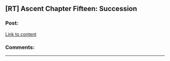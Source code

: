 ## [RT] Ascent Chapter Fifteen: Succession

### Post:

[Link to content](https://ascentuniverse.wordpress.com/2018/04/11/chapter-xv-succession/)

### Comments:

---

